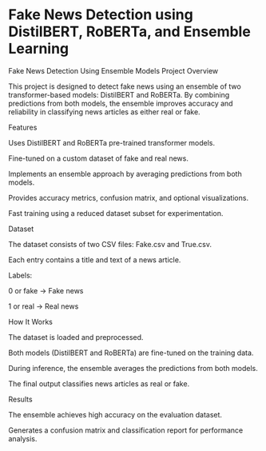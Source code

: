 # Fake News Detection using DistilBERT, RoBERTa, and Ensemble Learning

Fake News Detection Using Ensemble Models
Project Overview

This project is designed to detect fake news using an ensemble of two transformer-based models: DistilBERT and RoBERTa. By combining predictions from both models, the ensemble improves accuracy and reliability in classifying news articles as either real or fake.

Features

Uses DistilBERT and RoBERTa pre-trained transformer models.

Fine-tuned on a custom dataset of fake and real news.

Implements an ensemble approach by averaging predictions from both models.

Provides accuracy metrics, confusion matrix, and optional visualizations.

Fast training using a reduced dataset subset for experimentation.

Dataset

The dataset consists of two CSV files: Fake.csv and True.csv.

Each entry contains a title and text of a news article.

Labels:

0 or fake → Fake news

1 or real → Real news

How It Works

The dataset is loaded and preprocessed.

Both models (DistilBERT and RoBERTa) are fine-tuned on the training data.

During inference, the ensemble averages the predictions from both models.

The final output classifies news articles as real or fake.

Results

The ensemble achieves high accuracy on the evaluation dataset.

Generates a confusion matrix and classification report for performance analysis.
